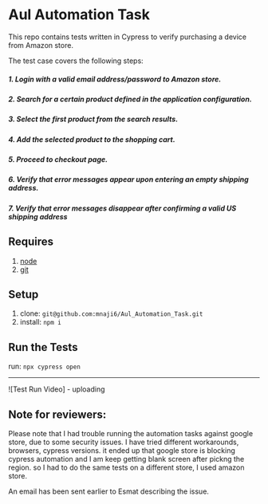 # Aul Automation Task

This repo contains tests written in Cypress to verify purchasing a device from Amazon store.

The test case covers the following steps:

##### 1. Login with a valid email address/password to Amazon store.
##### 2. Search for a certain product defined in the application configuration.
##### 3. Select the first product from the search results.
##### 4. Add the selected product to the shopping cart.
##### 5. Proceed to checkout page.
##### 6. Verify that error messages appear upon entering an empty shipping address.
##### 7. Verify that error messages disappear after confirming a valid US shipping address

## Requires
1. [node](https://nodejs.org/en/)
1. [git](https://git-scm.com/)

## Setup
1. clone: `git@github.com:mnaji6/Aul_Automation_Task.git`
2. install: `npm i`

## Run the Tests
run: `npx cypress open`

---

![Test Run Video] - uploading

## Note for reviewers:

Please note that I had trouble running the automation tasks against google store, due to some security issues.
I have tried different workarounds, browsers, cypress versions. 
it ended up that google store is blocking cypress automation and I am keep getting blank screen after pickng the region.
so I had to do the same tests on a different store, I used amazon store.

An email has been sent earlier to Esmat describing the issue.
